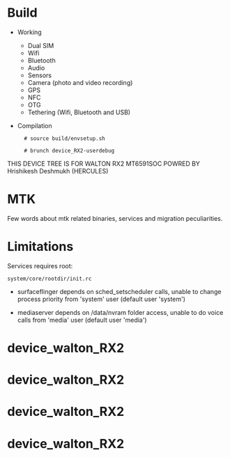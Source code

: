 # Build

* Working
  * Dual SIM
  * Wifi
  * Bluetooth
  * Audio
  * Sensors
  * Camera (photo and video recording)
  * GPS
  * NFC
  * OTG
  * Tethering (Wifi, Bluetooth and USB)

* Compilation

        
        
        # source build/envsetup.sh
        
        # brunch device_RX2-userdebug
		
THIS DEVICE TREE IS FOR WALTON RX2 MT6591SOC POWRED BY Hrishikesh Deshmukh (HERCULES)

# MTK

Few words about mtk related binaries, services and migration peculiarities.

# Limitations

Services requires root:

`system/core/rootdir/init.rc`

  * surfaceflinger depends on sched_setscheduler calls, unable to change process priority from 'system' user (default user 'system')

  * mediaserver depends on /data/nvram folder access, unable to do voice calls from 'media' user (default user 'media')
# device_walton_RX2
# device_walton_RX2
# device_walton_RX2
# device_walton_RX2
